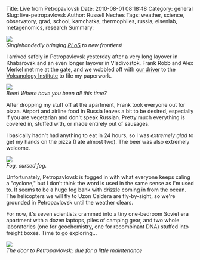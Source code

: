 Title: Live from Petropavlovsk
Date: 2010-08-01 08:18:48
Category: general
Slug: live-petropavlovsk
Author: Russell Neches
Tags: weather, science, observatory, grad, school, kamchatka, thermophiles, russia, eisenlab, metagenomics, research
Summary: 


![](http://vort.org/media/images/arriving_in_Petropavlovsk.jpeg) \
 *Singlehandedly bringing [PLoS](http://plos.org) to new frontiers!*

I arrived safely in Petropavlovsk yesterday after a very long layover in
Khabarovsk and an even longer layover in Vladivostok. Frank Robb and
Alex Merkel met me at the gate, and we wobbled off with [our
driver](http://www.flickr.com/photos/rneches/4848121382/) to the
[Volcanology
Institute](http://www.flickr.com/photos/rneches/4847494963/) to file my
paperwork.

![](http://vort.org/media/images/beer_in_petropavlovsk.jpeg) \
 *Beer! Where have you been all this time?*

After dropping my stuff off at the apartment, Frank took everyone out
for pizza. Airport and airline food in Russia leaves a bit to be
desired, especially if you are vegetarian and don't speak Russian.
Pretty much everything is covered in, stuffed with, or made entirely out
of sausages.

I basically hadn't had anything to eat in 24 hours, so I was *extremely
glad* to get my hands on the pizza (I ate almost two). The beer was also
extremely welcome.

![](http://vort.org/media/images/fog_in_petropavlovsk.jpeg) \
 *Fog, cursed fog.*

Unfortunately, Petropavlovsk is fogged in with what everyone keeps
caling a "cyclone," but I don't think the word is used in the same sense
as I'm used to. It seems to be a huge fog bank with drizzle coming in
from the ocean. The helicopters we will fly to Uzon Caldera are
fly-by-sight, so we're grounded in Petropavlovsk until the weather
clears.

For now, it's seven scientists crammed into a tiny one-bedroom Soviet
era apartment with a dozen laptops, piles of camping gear, and two whole
laboratories (one for geochemistry, one for recombinant DNA) stuffed
into freight boxes. Time to go exploring...

![](http://vort.org/media/images/door_to_petropavlovsk.jpeg) \
 *The door to Petropavlovsk; due for a little maintenance*

